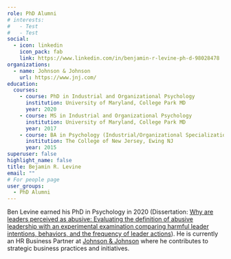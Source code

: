 ```yaml
---
role: PhD Alumni
# interests:
#   - Test
#   - Test
social:
  - icon: linkedin
    icon_pack: fab
    link: https://www.linkedin.com/in/benjamin-r-levine-ph-d-98028478
organizations:
  - name: Johnson & Johnson
    url: https://www.jnj.com/
education:
  courses:
    - course: PhD in Industrial and Organizational Psychology
      institution: University of Maryland, College Park MD
      year: 2020
    - course: MS in Industrial and Organizational Psychology
      institution: University of Maryland, College Park MD
      year: 2017
    - course: BA in Psychology (Industrial/Organizational Specialization)
      institution: The College of New Jersey, Ewing NJ
      year: 2015
superuser: false
highlight_name: false
title: Bejamin R. Levine
email: ""
# For people page
user_groups: 
  - PhD Alumni
---
```

Ben Levine earned his PhD in Psychology in 2020 (Dissertation: [Why are leaders perceived as abusive: Evaluating the definition of abusive leadership with an experimental examination comparing harmful leader intentions, behaviors, and the frequency of leader actions](https://drum.lib.umd.edu/handle/1903/26184)). He is currently an HR Business Partner at [Johnson & Johnson](https://www.jnj.com/) where he contributes to strategic business practices and initiatives.